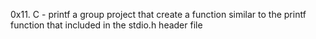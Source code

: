 0x11. C - printf a group project that create a function similar to the printf function that included in the stdio.h header file
